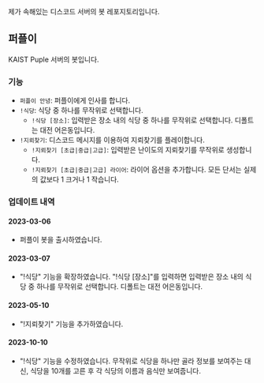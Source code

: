 제가 속해있는 디스코드 서버의 봇 레포지토리입니다.

## 퍼플이
KAIST Puple 서버의 봇입니다.

### 기능   
- `퍼플이 안녕`: 퍼플이에게 인사를 합니다.
- `!식당`: 식당 중 하나를 무작위로 선택합니다.  
    - `!식당 [장소]`: 입력받은 장소 내의 식당 중 하나를 무작위로 선택합니다. 디폴트는 대전 어은동입니다.
- `!지뢰찾기`: 디스코드 메시지를 이용하여 지뢰찾기를 플레이합니다.
    - `!지뢰찾기 [초급|중급|고급]`: 입력받은 난이도의 지뢰찾기를 무작위로 생성합니다.
    - `!지뢰찾기 [초급|중급|고급] 라이어`: 라이어 옵션을 추가합니다. 모든 단서는 실제의 값보다 1 크거나 1 작습니다.


### 업데이트 내역     
#### 2023-03-06  
- 퍼플이 봇을 출시하였습니다.
#### 2023-03-07
- "!식당" 기능을 확장하였습니다. "!식당 [장소]"를 입력하면 입력받은 장소 내의 식당 중 하나를 무작위로 선택합니다. 디폴트는 대전 어은동입니다.
#### 2023-05-10
- "!지뢰찾기" 기능을 추가하였습니다.
#### 2023-10-10
- "!식당" 기능을 수정하였습니다. 무작위로 식당을 하나만 골라 정보를 보여주는 대신, 식당을 10개를 고른 후 각 식당의 이름과 음식만 보여줍니다.